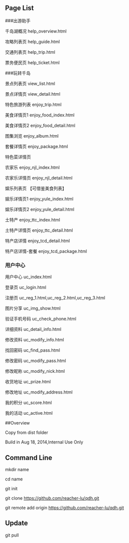 ## Page List

###出游助手

千岛湖概况  help_overview.html

攻略列表页  help_guide.html

交通列表页  help_trip.html

票务便民页  help_ticket.html


###玩转千岛

景点列表页  view_list.html

景点详情页  view_detail.html


特色旅游列表  enjoy_trip.html


美食详情页1  enjoy_food_index.html

美食详情页2  enjoy_food_detail.html

图集浏览     enjoy_album.html

套餐详情页   enjoy_package.html

特色菜详情页 

农家乐       enjoy_njl_index.html

农家乐详情页  enjoy_njl_detail.html


娱乐列表页    【可借鉴美食列表】

娱乐详情页1   enjoy_yule_index.html

娱乐详情页2   enjoy_yule_detail.html

土特产       enjoy_ttc_index.html

土特产详情页  enjoy_ttc_detail.html

特产店详情    enjoy_tcd_detail.html

特产店详情-套餐 enjoy_tcd_package.html






### 用户中心

用户中心     uc_index.html

登录页       uc_login.html

注册页       uc_reg_1.html,uc_reg_2.html,uc_reg_3.html

图片分享     uc_img_show.html

验证手机号码  uc_check_phone.html

详细资料     uc_detail_info.html

修改资料     uc_modify_info.html

找回密码     uc_find_pass.html

修改密码     uc_modify_pass.html

修改昵称     uc_modify_nick.html

收货地址     uc_prize.html

修改地址     uc_modify_address.html

我的积分     uc_score.html

我的活动     uc_active.html






##Overview

Copy from dist folder

Build in Aug 18, 2014,Internal Use Only



## Command Line

mkdir name

cd name

git init

git clone https://github.com/reacher-lu/qdh.git

git remote add origin https://github.com/reacher-lu/qdh.git


## Update
git pull


